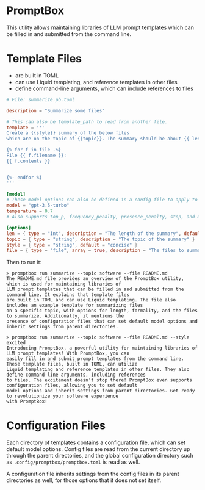 # PromptBox

This utility allows maintaining libraries of LLM prompt templates which can be filled in and submitted from the command
line.

# Template Files

- are built in TOML
- can use Liquid templating, and reference templates in other files
- define command-line arguments, which can include references to files

```toml
# File: summarize.pb.toml

description = "Summarize some files"

# This can also be template_path to read from another file.
template = '''
Create a {{style}} summary of the below files
which are on the topic of {{topic}}. The summary should be about {{ len }} sentences long.

{% for f in file -%}
File {{ f.filename }}:
{{ f.contents }}


{%- endfor %}
'''

[model]
# These model options can also be defined in a config file to apply to the whole directory of templates.
model = "gpt-3.5-turbo"
temperature = 0.7
# Also supports top_p, frequency_penalty, presence_penalty, stop, and max_tokens

[options]
len = { type = "int", description = "The length of the summary", default = 4 }
topic = { type = "string", description = "The topic of the summary" }
style = { type = "string", default = "concise" }
file = { type = "file", array = true, description = "The files to summarize" }
```

Then to run it:

```
> promptbox run summarize --topic software --file README.md
The README.md file provides an overview of the PromptBox utility, which is used for maintaining libraries of
LLM prompt templates that can be filled in and submitted from the command line. It explains that template files
are built in TOML and can use Liquid templating. The file also includes an example template for summarizing files
on a specific topic, with options for length, formality, and the files to summarize. Additionally, it mentions the
presence of configuration files that can set default model options and inherit settings from parent directories.

> promptbox run summarize --topic software --file README.md --style excited 
Introducing PromptBox, a powerful utility for maintaining libraries of LLM prompt templates! With PromptBox, you can
easily fill in and submit prompt templates from the command line. These template files, built in TOML, can utilize
Liquid templating and reference templates in other files. They also define command-line arguments, including references
to files. The excitement doesn't stop there! PromptBox even supports configuration files, allowing you to set default
model options and inherit settings from parent directories. Get ready to revolutionize your software experience
with PromptBox!
```

# Configuration Files

Each directory of templates contains a configuration file, which can set default model options. Config files are read
from the current directory up through the parent directories, and the global configuration directory such as
`.config/promptbox/promptbox.toml` is read as well.

A configuration file inherits settings from the config files in its parent directories as well, for those options that
it does not set itself.

